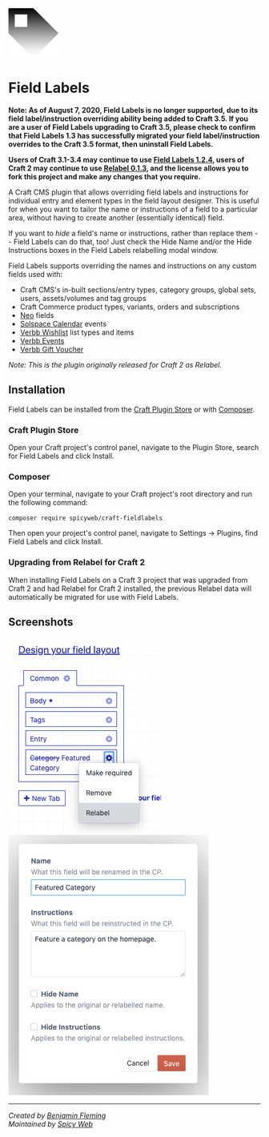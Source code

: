 <img src="src/icon.svg" width="100">

# Field Labels

**Note: As of August 7, 2020, Field Labels is no longer supported, due to its field label/instruction overriding ability being added to Craft 3.5.  If you are a user of Field Labels upgrading to Craft 3.5, please check to confirm that Field Labels 1.3 has successfully migrated your field label/instruction overrides to the Craft 3.5 format, then uninstall Field Labels.**

**Users of Craft 3.1-3.4 may continue to use [Field Labels 1.2.4](https://github.com/spicywebau/craft-fieldlabels/tree/1.2), users of Craft 2 may continue to use [Relabel 0.1.3](https://github.com/spicywebau/craft-fieldlabels/tree/craft-2), and the license allows you to fork this project and make any changes that you require.**

A Craft CMS plugin that allows overriding field labels and instructions for individual entry and element types in the field layout designer.
This is useful for when you want to tailor the name or instructions of a field to a particular area, without having to
create another (essentially identical) field.

If you want to *hide* a field's name or instructions, rather than replace them -- Field Labels can do that, too!  Just check the Hide Name and/or the Hide Instructions boxes in the Field Labels relabelling modal window.

Field Labels supports overriding the names and instructions on any custom fields used with:
- Craft CMS's in-built sections/entry types, category groups, global sets, users, assets/volumes and tag groups
- Craft Commerce product types, variants, orders and subscriptions
- [Neo](https://github.com/spicywebau/craft-neo) fields
- [Solspace Calendar](https://github.com/solspace/craft3-calendar) events
- [Verbb Wishlist](https://github.com/verbb/wishlist) list types and items
- [Verbb Events](https://github.com/verbb/events)
- [Verbb Gift Voucher](https://github.com/verbb/gift-voucher)

*Note: This is the plugin originally released for Craft 2 as Relabel.*

## Installation

Field Labels can be installed from the [Craft Plugin Store](https://plugins.craftcms.com/) or with [Composer](https://packagist.org/).

### Craft Plugin Store
Open your Craft project's control panel, navigate to the Plugin Store, search for Field Labels and click Install.

### Composer
Open your terminal, navigate to your Craft project's root directory and run the following command:
```
composer require spicyweb/craft-fieldlabels
```
Then open your project's control panel, navigate to Settings &rarr; Plugins, find Field Labels and click Install.

### Upgrading from Relabel for Craft 2
When installing Field Labels on a Craft 3 project that was upgraded from Craft 2 and had Relabel for Craft 2 installed, the previous Relabel data will automatically be migrated for use with Field Labels.

## Screenshots

![Field Labels screenshot](docs/assets/screenshot-01-new.png)
![Field Labels editing screenshot](docs/assets/screenshot-02-new-02.png)

---

*Created by [Benjamin Fleming](https://github.com/benjamminf)*
<br>
*Maintained by [Spicy Web](https://spicyweb.com.au)*
